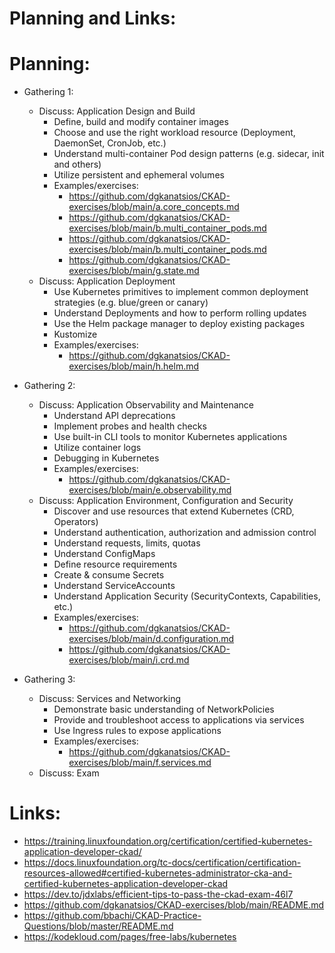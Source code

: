 # Planning and Links:


# Planning:
- Gathering 1:
    * Discuss: Application Design and Build
        * Define, build and modify container images
        * Choose and use the right workload resource (Deployment, DaemonSet, CronJob, etc.)
        * Understand multi-container Pod design patterns (e.g. sidecar, init and others)
        * Utilize persistent and ephemeral volumes
        * Examples/exercises:    
          * https://github.com/dgkanatsios/CKAD-exercises/blob/main/a.core_concepts.md
          * https://github.com/dgkanatsios/CKAD-exercises/blob/main/b.multi_container_pods.md
          * https://github.com/dgkanatsios/CKAD-exercises/blob/main/b.multi_container_pods.md
          * https://github.com/dgkanatsios/CKAD-exercises/blob/main/g.state.md    
    * Discuss: Application Deployment
        * Use Kubernetes primitives to implement common deployment strategies (e.g. blue/green or canary)
        * Understand Deployments and how to perform rolling updates
        * Use the Helm package manager to deploy existing packages
        * Kustomize    
        * Examples/exercises:    
          * https://github.com/dgkanatsios/CKAD-exercises/blob/main/h.helm.md        

- Gathering 2:
    * Discuss: Application Observability and Maintenance
        * Understand API deprecations
        * Implement probes and health checks
        * Use built-in CLI tools to monitor Kubernetes applications
        * Utilize container logs
        * Debugging in Kubernetes
        * Examples/exercises:    
          * https://github.com/dgkanatsios/CKAD-exercises/blob/main/e.observability.md        
    * Discuss: Application Environment, Configuration and Security
        * Discover and use resources that extend Kubernetes (CRD, Operators)
        * Understand authentication, authorization and admission control
        * Understand requests, limits, quotas
        * Understand ConfigMaps
        * Define resource requirements
        * Create & consume Secrets
        * Understand ServiceAccounts
        * Understand Application Security (SecurityContexts, Capabilities, etc.)    
        * Examples/exercises:    
          * https://github.com/dgkanatsios/CKAD-exercises/blob/main/d.configuration.md       
          * https://github.com/dgkanatsios/CKAD-exercises/blob/main/i.crd.md     

- Gathering 3:
    * Discuss: Services and Networking
        * Demonstrate basic understanding of NetworkPolicies
        * Provide and troubleshoot access to applications via services
        * Use Ingress rules to expose applications    
        * Examples/exercises:    
          * https://github.com/dgkanatsios/CKAD-exercises/blob/main/f.services.md        
    * Discuss: Exam


# Links:
- https://training.linuxfoundation.org/certification/certified-kubernetes-application-developer-ckad/
- https://docs.linuxfoundation.org/tc-docs/certification/certification-resources-allowed#certified-kubernetes-administrator-cka-and-certified-kubernetes-application-developer-ckad
- https://dev.to/jdxlabs/efficient-tips-to-pass-the-ckad-exam-46l7
- https://github.com/dgkanatsios/CKAD-exercises/blob/main/README.md
- https://github.com/bbachi/CKAD-Practice-Questions/blob/master/README.md
- https://kodekloud.com/pages/free-labs/kubernetes


